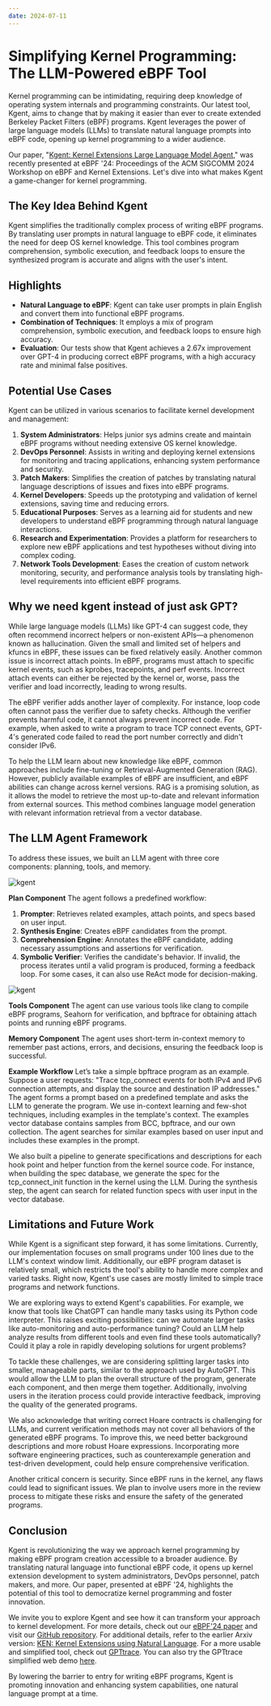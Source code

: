 ```yaml
---
date: 2024-07-11
---
```


# Simplifying Kernel Programming: The LLM-Powered eBPF Tool

Kernel programming can be intimidating, requiring deep knowledge of operating system internals and programming constraints. Our latest tool, Kgent, aims to change that by making it easier than ever to create extended Berkeley Packet Filters (eBPF) programs. Kgent leverages the power of large language models (LLMs) to translate natural language prompts into eBPF code, opening up kernel programming to a wider audience.

Our paper, "[Kgent: Kernel Extensions Large Language Model Agent](https://dl.acm.org/doi/10.1145/3672197.3673434)," was recently presented at eBPF '24: Proceedings of the ACM SIGCOMM 2024 Workshop on eBPF and Kernel Extensions. Let's dive into what makes Kgent a game-changer for kernel programming.
<!-- more -->

## The Key Idea Behind Kgent

Kgent simplifies the traditionally complex process of writing eBPF programs. By translating user prompts in natural language to eBPF code, it eliminates the need for deep OS kernel knowledge. This tool combines program comprehension, symbolic execution, and feedback loops to ensure the synthesized program is accurate and aligns with the user's intent.

## Highlights

- **Natural Language to eBPF**: Kgent can take user prompts in plain English and convert them into functional eBPF programs.
- **Combination of Techniques**: It employs a mix of program comprehension, symbolic execution, and feedback loops to ensure high accuracy.
- **Evaluation**: Our tests show that Kgent achieves a 2.67x improvement over GPT-4 in producing correct eBPF programs, with a high accuracy rate and minimal false positives.

## Potential Use Cases

Kgent can be utilized in various scenarios to facilitate kernel development and management:

1. **System Administrators**: Helps junior sys admins create and maintain eBPF programs without needing extensive OS kernel knowledge.
2. **DevOps Personnel**: Assists in writing and deploying kernel extensions for monitoring and tracing applications, enhancing system performance and security.
3. **Patch Makers**: Simplifies the creation of patches by translating natural language descriptions of issues and fixes into eBPF programs.
4. **Kernel Developers**: Speeds up the prototyping and validation of kernel extensions, saving time and reducing errors.
5. **Educational Purposes**: Serves as a learning aid for students and new developers to understand eBPF programming through natural language interactions.
6. **Research and Experimentation**: Provides a platform for researchers to explore new eBPF applications and test hypotheses without diving into complex coding.
7. **Network Tools Development**: Eases the creation of custom network monitoring, security, and performance analysis tools by translating high-level requirements into efficient eBPF programs.

## Why we need kgent instead of just ask GPT?

While large language models (LLMs) like GPT-4 can suggest code, they often recommend incorrect helpers or non-existent APIs—a phenomenon known as hallucination. Given the small and limited set of helpers and kfuncs in eBPF, these issues can be fixed relatively easily. Another common issue is incorrect attach points. In eBPF, programs must attach to specific kernel events, such as kprobes, tracepoints, and perf events. Incorrect attach events can either be rejected by the kernel or, worse, pass the verifier and load incorrectly, leading to wrong results.

The eBPF verifier adds another layer of complexity. For instance, loop code often cannot pass the verifier due to safety checks. Although the verifier prevents harmful code, it cannot always prevent incorrect code. For example, when asked to write a program to trace TCP connect events, GPT-4's generated code failed to read the port number correctly and didn't consider IPv6.

To help the LLM learn about new knowledge like eBPF, common approaches include fine-tuning or Retrieval-Augmented Generation (RAG). However, publicly available examples of eBPF are insufficient, and eBPF abilities can change across kernel versions. RAG is a promising solution, as it allows the model to retrieve the most up-to-date and relevant information from external sources. This method combines language model generation with relevant information retrieval from a vector database.

## The LLM Agent Framework

To address these issues, we built an LLM agent with three core components: planning, tools, and memory.

![kgent](imgs/kgent2.svg)

**Plan Component**
The agent follows a predefined workflow:

1. **Prompter**: Retrieves related examples, attach points, and specs based on user input.
2. **Synthesis Engine**: Creates eBPF candidates from the prompt.
3. **Comprehension Engine**: Annotates the eBPF candidate, adding necessary assumptions and assertions for verification.
4. **Symbolic Verifier**: Verifies the candidate's behavior. If invalid, the process iterates until a valid program is produced, forming a feedback loop.
For some cases, it can also use ReAct mode for decision-making.

![kgent](imgs/kgent1.png)

**Tools Component**
The agent can use various tools like clang to compile eBPF programs, Seahorn for verification, and bpftrace for obtaining attach points and running eBPF programs.

**Memory Component**
The agent uses short-term in-context memory to remember past actions, errors, and decisions, ensuring the feedback loop is successful.

**Example Workflow**
Let’s take a simple bpftrace program as an example. Suppose a user requests: "Trace tcp_connect events for both IPv4 and IPv6 connection attempts, and display the source and destination IP addresses." The agent forms a prompt based on a predefined template and asks the LLM to generate the program. We use in-context learning and few-shot techniques, including examples in the template's context. The examples vector database contains samples from BCC, bpftrace, and our own collection. The agent searches for similar examples based on user input and includes these examples in the prompt.

We also built a pipeline to generate specifications and descriptions for each hook point and helper function from the kernel source code. For instance, when building the spec database, we generate the spec for the tcp_connect_init function in the kernel using the LLM. During the synthesis step, the agent can search for related function specs with user input in the vector database.

## Limitations and Future Work

While Kgent is a significant step forward, it has some limitations. Currently, our implementation focuses on small programs under 100 lines due to the LLM's context window limit. Additionally, our eBPF program dataset is relatively small, which restricts the tool's ability to handle more complex and varied tasks. Right now, Kgent's use cases are mostly limited to simple trace programs and network functions.

We are exploring ways to extend Kgent's capabilities. For example, we know that tools like ChatGPT can handle many tasks using its Python code interpreter. This raises exciting possibilities: can we automate larger tasks like auto-monitoring and auto-performance tuning? Could an LLM help analyze results from different tools and even find these tools automatically? Could it play a role in rapidly developing solutions for urgent problems?

To tackle these challenges, we are considering splitting larger tasks into smaller, manageable parts, similar to the approach used by AutoGPT. This would allow the LLM to plan the overall structure of the program, generate each component, and then merge them together. Additionally, involving users in the iteration process could provide interactive feedback, improving the quality of the generated programs.

We also acknowledge that writing correct Hoare contracts is challenging for LLMs, and current verification methods may not cover all behaviors of the generated eBPF programs. To improve this, we need better background descriptions and more robust Hoare expressions. Incorporating more software engineering practices, such as counterexample generation and test-driven development, could help ensure comprehensive verification.

Another critical concern is security. Since eBPF runs in the kernel, any flaws could lead to significant issues. We plan to involve users more in the review process to mitigate these risks and ensure the safety of the generated programs.

## Conclusion

Kgent is revolutionizing the way we approach kernel programming by making eBPF program creation accessible to a broader audience. By translating natural language into functional eBPF code, it opens up kernel extension development to system administrators, DevOps personnel, patch makers, and more. Our paper, presented at eBPF '24, highlights the potential of this tool to democratize kernel programming and foster innovation.

We invite you to explore Kgent and see how it can transform your approach to kernel development. For more details, check out our [eBPF'24 paper](https://dl.acm.org/doi/10.1145/3672197.3673434) and visit our [GitHub repository](https://github.com/eunomia-bpf/KEN). For additional details, refer to the earlier Arxiv version: [KEN: Kernel Extensions using Natural Language](https://arxiv.org/abs/2312.05531). For a more usable and simplified tool, check out [GPTtrace](https://github.com/eunomia-bpf/GPTtrace). You can also try the GPTtrace simplified web demo [here](https://github.com/eunomia-bpf/GPTtrace-web).

By lowering the barrier to entry for writing eBPF programs, Kgent is promoting innovation and enhancing system capabilities, one natural language prompt at a time.
